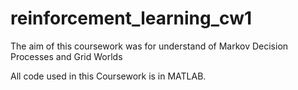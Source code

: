 # reinforcement_learning_cw1
The aim of this coursework was for understand of Markov Decision Processes and Grid Worlds

All code used in this Coursework is in MATLAB.
